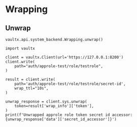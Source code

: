# Wrapping

## Unwrap

`vaultx.api.system_backend.Wrapping.unwrap()`

```python3
import vaultx

client = vaultx.Client(url='https://127.0.0.1:8200')
client.write(
    path="auth/approle-test/role/testrole",
)

result = client.write(
    path='auth/approle-test/role/testrole/secret-id',
    wrap_ttl="10s",
)

unwrap_response = client.sys.unwrap(
    token=result['wrap_info']['token'],
)
print(f'Unwrapped approle role token secret id accessor: {unwrap_response['data']['secret_id_accessor']}')
```
